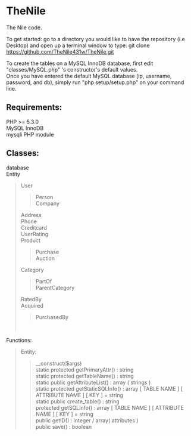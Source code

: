 # TheNile
The Nile code.

To get started: go to a directory you would like to have the repository (i.e Desktop) and open up a terminal window to type:
	git clone https://github.com/TheNile431w/TheNile.git

To create the tables on a MySQL InnoDB database, first edit "classes/MySQL.php" 's constructor's default values.<br />
Once you have entered the default MySQL database (ip, username, password, and db), simply run "php setup/setup.php" on your command line.

## Requirements:
PHP >= 5.3.0<br />
MySQL InnoDB<br />
mysqli PHP module

## Classes:
database<br />
Entity<br />
<blockquote>	User<br />
	<blockquote>	Person<br />
		Company</blockquote>
	Address<br />
	Phone<br />
	Creditcard<br />
	UserRating<br />
	Product<br />
	<blockquote>	Purchase<br />
		Auction</blockquote>
	Category<br />
	<blockquote>	PartOf<br />
		ParentCategory</blockquote>
	RatedBy<br />
	Acquired<br />
	<blockquote>	PurchasedBy</blockquote><br />
</blockquote>

Functions:<br />
<blockquote>
	Entity:<br />
	<blockquote>
		__construct($args)<br />
		static protected getPrimaryAttr() : string<br />
		static protected getTableName() : string<br />
		static public getAttributeList() : array ( strings )<br />
		static protected getStaticSQLInfo() : array [ TABLE NAME ] [ ATTRIBUTE NAME ] [ KEY ] = string<br />
		static public create_table() : string<br />
		protected getSQLInfo() : array [ TABLE NAME ] [ ATTRIBUTE NAME ] [ KEY ] = string<br />
		public getID() : integer / array( attributes )<br />
		public save() : boolean<br />
	</blockquote>
</blockquote>
    
